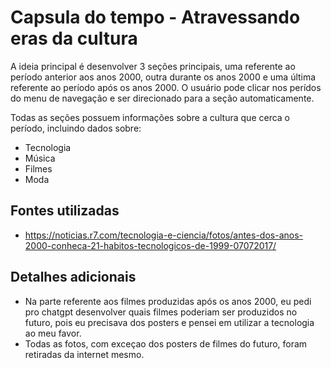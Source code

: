 # Capsula do tempo - Atravessando eras da cultura 
A ideia principal é desenvolver 3 seções principais, uma referente ao período anterior aos anos 2000, outra durante os anos 2000 e uma última referente ao período após os anos 2000. O usuário pode clicar nos perídos do menu de navegação e ser direcionado para a seção automaticamente.

Todas as seções possuem informações sobre a cultura que cerca o período, incluindo dados sobre:
* Tecnologia
* Música
* Filmes
* Moda


## Fontes utilizadas
* https://noticias.r7.com/tecnologia-e-ciencia/fotos/antes-dos-anos-2000-conheca-21-habitos-tecnologicos-de-1999-07072017/

## Detalhes adicionais

* Na parte referente aos filmes produzidas após os anos 2000, eu pedi pro chatgpt desenvolver quais filmes poderiam ser produzidos no futuro, pois eu precisava dos posters e pensei em utilizar a tecnologia ao meu favor.
* Todas as fotos, com exceçao dos posters de filmes do futuro, foram retiradas da internet mesmo.
